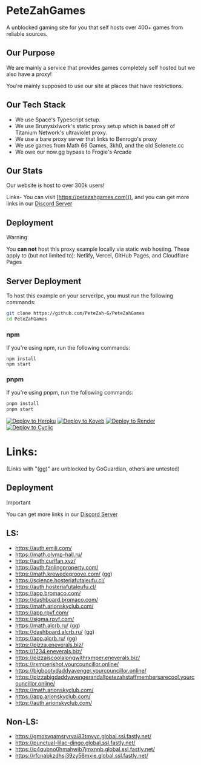 # **PeteZahGames**
A unblocked gaming site for you that self hosts over 400+ games from reliable sources.

## Our Purpose
We are mainly a service that provides games completely self hosted but we also have a proxy!

You're mainly supposed to use our site at places that have restrictions.

## Our Tech Stack
- We use Space's Typescript setup.
- We use Brunysixlwork's static proxy setup which is based off of Titanium Network's ultraviolet proxy.
- We use a bare proxy server that links to Benrogo's proxy
- We use games from Math 66 Games, 3kh0, and the old Selenete.cc
- We owe our now.gg bypass to Frogie's Arcade

## Our Stats
Our website is host to over 300k users!

Links- You can visit [https://petezahgames.com](), and you can get more links in our [Discord Server](https://discord.gg/cYjHFDguxS)

## Deployment
> [!WARNING]
> You __**can not**__ host this proxy example locally via static web hosting.
> These apply to (but not limited to): Netlify, Vercel, GitHub Pages, and Cloudflare Pages

## Server Deployment
To host this example on your server/pc, you must run the following commands:

```bash
git clone https://github.com/PeteZah-G/PeteZahGames
cd PeteZahGames
```

### npm
If you're using npm, run the following commands:
```
npm install
npm start
```

### pnpm
If you're using pnpm, run the following commands:
```bash
pnpm install
pnpm start
```

[![Deploy to Heroku](https://binbashbanana.github.io/deploy-buttons/buttons/remade/heroku.svg)](https://heroku.com/deploy/?template=https://github.com/PeteZah-G/PeteZahGames)
[![Deploy to Koyeb](https://binbashbanana.github.io/deploy-buttons/buttons/remade/koyeb.svg)](https://app.koyeb.com/deploy?type=git&repository=github.com/PeteZah-G/PeteZahGames)
[![Deploy to Render](https://binbashbanana.github.io/deploy-buttons/buttons/remade/render.svg)](https://render.com/deploy?repo=https://github.com/PeteZah-G/PeteZahGames)
[![Deploy to Cyclic](https://binbashbanana.github.io/deploy-buttons/buttons/remade/cyclic.svg)](https://app.cyclic.sh/api/app/deploy/PeteZah-G/PeteZahGames)

# Links:

(Links with "(gg)" are unblocked by GoGuardian, others are untested)

## Deployment
> [!IMPORTANT]
> You can get more links in our [Discord Server](https://discord.gg/cYjHFDguxS)

## LS: 

- https://auth.emili.com/
- https://math.olymp-hall.ru/
- https://auth.curlfan.xyz/
- https://auth.fanlingproperty.com/
- https://math.krewedegroove.com/ (gg)
- https://science.hosteriafutaleufu.cl/
- https://auth.hosteriafutaleufu.cl/
- https://app.bromaco.com/
- https://dashboard.bromaco.com/
- https://math.arionskyclub.com/
- https://app.rpvf.com/
- https://sigma.rpvf.com/
- https://math.alcrb.ru/ (gg)
- https://dashboard.alcrb.ru/ (gg)
- https://app.alcrb.ru/ (gg)
- https://pizza.eneverals.biz/
- https://1234.eneverals.biz/
- https://pizzaiscoolalongwithrxmper.eneverals.biz/
- https://rxmperishot.yourcouncillor.online/
- https://bigbootydaddyavenger.yourcouncillor.online/
- https://pizzabigdaddyavengerandallpetezahstaffmembersarecool.yourcouncillor.online/
- https://math.arionskyclub.com/
- https://app.arionskyclub.com/
- https://auth.arionskyclub.com/

## Non-LS: 

- https://gmosvqamsryrvai83tmvyc.global.ssl.fastly.net/
- https://punctual-lilac-dingo.global.ssl.fastly.net/
- https://p4qubno0hmahwib7jmxnnb.global.ssl.fastly.net/
- https://rfcnabkzdhsj39zy56mxie.global.ssl.fastly.net/

